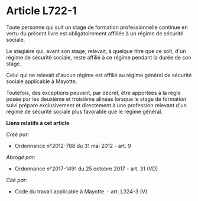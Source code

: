 # Article L722-1

Toute personne qui suit un stage de formation professionnelle continue en vertu du présent livre est obligatoirement affiliée
à un régime de sécurité sociale.

Le stagiaire qui, avant son stage, relevait, à quelque titre que ce soit, d'un régime de sécurité sociale, reste affilié à ce
régime pendant la durée de son stage.

Celui qui ne relevait d'aucun régime est affilié au régime général de sécurité sociale applicable à Mayotte.

Toutefois, des exceptions peuvent, par décret, être apportées à la règle posée par les deuxième et troisième alinéas lorsque
le stage de formation suivi prépare exclusivement et directement à une profession relevant d'un régime de sécurité sociale
plus favorable que le régime général.

**Liens relatifs à cet article**

_Créé par_:

  - Ordonnance n°2012-788 du 31 mai 2012 - art. 9

_Abrogé par_:

  - Ordonnance n°2017-1491 du 25 octobre 2017 - art. 31 (VD)

_Cité par_:

  - Code du travail applicable à Mayotte. - art. L324-3 (V)
